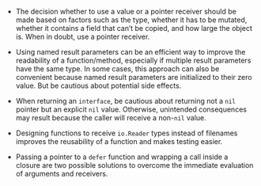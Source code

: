 - The decision whether to use a value or a pointer receiver should be made based on factors such as the type, whether it has to be mutated, whether it contains a field that can’t be copied, and how large the object is. When in doubt, use a pointer receiver.

- Using named result parameters can be an efficient way to improve the readability of a function/method, especially if multiple result parameters have the same type. In some cases, this approach can also be convenient because named result parameters are initialized to their zero value. But be cautious about potential side effects.

- When returning an `interface`, be cautious about returning not a `nil` pointer but
an explicit `nil` value. Otherwise, unintended consequences may result because
the caller will receive a non-`nil` value.

- Designing functions to receive `io.Reader` types instead of filenames improves the reusability of a function and makes testing easier.

- Passing a pointer to a `defer` function and wrapping a call inside a closure are two possible solutions to overcome the immediate evaluation of arguments and receivers.

